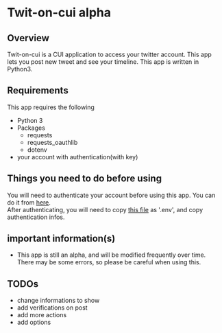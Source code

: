# Twit-on-cui alpha
## Overview
Twit-on-cui is a CUI application to access your twitter account. This app lets you post new tweet and see your timeline. This app is written in Python3.

## Requirements
This app requires the following
- Python 3
- Packages
    - requests
    - requests_oauthlib
    - dotenv
- your account with authentication(with key)

## Things you need to do before using
You will need to authenticate your account before using this app. You can do it from [here](https://apps.twitter.com/app/new).<br>
After authenticating, you will need to copy [this file](.env.sample) as '.env', and copy authentication infos.

## important information(s)
- This app is still an alpha, and will be modified frequently over time. There may be some errors, so please be careful when using this.

## TODOs
- change informations to show
- add verifications on post
- add more actions
- add options
